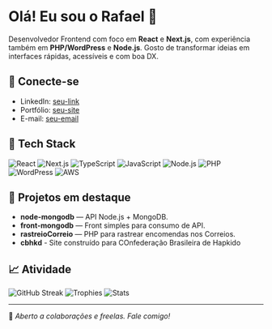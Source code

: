 # Olá! Eu sou o Rafael 👋

Desenvolvedor Frontend com foco em **React** e **Next.js**, com experiência também em **PHP/WordPress** e **Node.js**.
Gosto de transformar ideias em interfaces rápidas, acessíveis e com boa DX.

## 🔗 Conecte-se
- LinkedIn: [seu-link](https://www.linkedin.com/in/rarma4/)
- Portfólio: [seu-site](https://www.rafart.com.br/)
- E-mail: [seu-email](rarma4@gmail.com)

## 🧰 Tech Stack
![React](https://img.shields.io/badge/-React-20232A?style=flat-square&logo=react)
![Next.js](https://img.shields.io/badge/-Next.js-000?style=flat-square&logo=next.js)
![TypeScript](https://img.shields.io/badge/-TypeScript-007ACC?style=flat-square&logo=typescript&logoColor=white)
![JavaScript](https://img.shields.io/badge/-JavaScript-F7DF1E?style=flat-square&logo=javascript&logoColor=black)
![Node.js](https://img.shields.io/badge/-Node.js-339933?style=flat-square&logo=node.js&logoColor=white)
![PHP](https://img.shields.io/badge/-PHP-777BB4?style=flat-square&logo=php&logoColor=white)
![WordPress](https://img.shields.io/badge/-WordPress-21759B?style=flat-square&logo=wordpress&logoColor=white)
![AWS](https://img.shields.io/badge/-AWS-232F3E?style=flat-square&logo=amazon-aws)

## 🚀 Projetos em destaque
- **node-mongodb** — API Node.js + MongoDB.
- **front-mongodb** — Front simples para consumo de API.
- **rastreioCorreio** — PHP para rastrear encomendas nos Correios.
-  **cbhkd** - Site construído para COnfederação Brasileira de Hapkido

## 📈 Atividade
![GitHub Streak](https://github-readme-streak-stats.herokuapp.com/?user=rarma4)
![Trophies](https://github-profile-trophy.vercel.app/?username=rarma4)
![Stats](https://github-readme-stats.vercel.app/api?username=rarma4&show_icons=true)

---

💬 *Aberto a colaborações e freelas. Fale comigo!*
